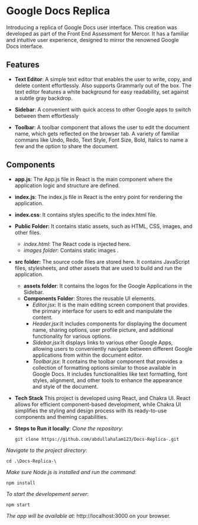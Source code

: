
# Google Docs Replica

Introducing a replica of Google Docs user interface. This creation was developed as part of the Front End Assessment for Mercor. It has a familiar and intuitive user experience, designed to mirror the renowned Google Docs interface.


## Features
- **Text Editor**: A simple text editor that enables the user to write, copy, and delete content effortlessly. Also supports Grammarly out of the box. The text editor features a white background for easy readability, set against a subtle gray backdrop.

- **Sidebar**: A convenient with quick access to other Google apps to switch between them effortlessly

- **Toolbar**: A toolbar component that allows the user to edit the document name, which gets reflected on the browser tab. A variety of familiar commans like Undo, Redo, Text Style, Font Size, Bold, Italics to name a few and the option to share the document.


## Components
- **app.js**: The App.js file in React is the main component where the application logic and structure are defined.
- **index.js**: The index.js file in React is the entry point for rendering the application.
- **index.css**: It contains styles specific to the index.html file.
- **Public Folder:** It contains static assets, such as HTML, CSS, images, and other files.
    - *index.html*: The React code is injected here.
    - *images folder*: Contains static images .



- **src folder:** The source code files are stored here. It contains JavaScript files, stylesheets, and other assets that are used to build and run the application.
    - **assets folder**: It contains the logos for the Google Applications in the Sidebar.
    - **Components Folder**: Stores the reusable UI elements.
        - *Editor.jsx*: It is the main editing screen component that provides the primary interface for users to edit and manipulate the content.
        - *Header.jsx*:It includes components for displaying the document name, sharing options, user profile picture, and additional functionality for various options.
        - *Sidebar.jsx*:It displays links to various other Google Apps, allowing users to conveniently navigate between different Google applications from within the document editor.
        - *Toolbar.jsx*: It contains the toolbar component that provides a collection of formatting options similar to those available in Google Docs. It includes functionalities like text formatting, font styles, alignment, and other tools to enhance the appearance and style of the document.

- **Tech Stack**
This project is developed using React, and Chakra UI. React allows for efficient component-based development, while Chakra UI simplifies the styling and design process with its ready-to-use components and theming capabilities.

- **Steps to Run it locally**:
 *Clone the repository*:

   ```shell
   git clone https://github.com/abdullahalam123/Docs-Replica-.git
   ```
   
 *Navigate to the project directory*:
   ```shell
   cd .\Docs-Replica-\
   ```
 *Make sure Node.js is installed and run the command*:
   ```shell
   npm install
   ```
 *To start the developement server*:
   ```shell
   npm start
   ```
 *The app will be available at*: http://localhost:3000 on your browser.

